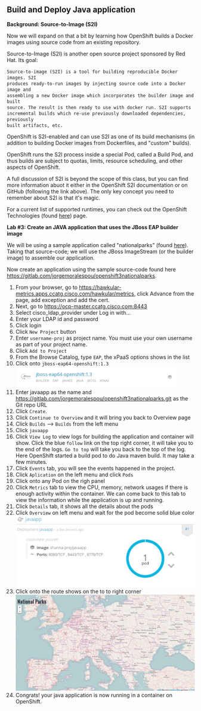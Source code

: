 ## Build and Deploy Java application 

**Background: Source-to-Image (S2I)**

Now we will expand on that a bit by learning how OpenShift builds a Docker images using source code from an existing repository.

Source-to-Image (S2I) is another open source project sponsored by Red Hat. Its goal:

```
Source-to-image (S2I) is a tool for building reproducible Docker images. S2I
produces ready-to-run images by injecting source code into a Docker image and
assembling a new Docker image which incorporates the builder image and built
source. The result is then ready to use with docker run. S2I supports
incremental builds which re-use previously downloaded dependencies, previously
built artifacts, etc.
```
OpenShift is S2I-enabled and can use S2I as one of its build mechanisms (in addition to building Docker images from Dockerfiles, and "custom" builds).

OpenShift runs the S2I process inside a special Pod, called a Build Pod, and thus builds are subject to quotas, limits, resource scheduling, and other aspects of OpenShift.

A full discussion of S2I is beyond the scope of this class, but you can find more information abuot it either in the OpenShift S2I documentation or on GitHub (following the link above). The only key concept you need to remember about S2I is that it's magic.

For a current list of supported runtimes, you can check out the OpenShift Technologies (found [here](https://www.openshift.com/container-platform/features.html#technologies)) page.



**Lab #3: Create an JAVA application that uses the JBoss EAP builder image**

We will be using a sample application called "nationalparks" (found [here](https://gitlab.com/jorgemoralespou/openshift3nationalparks)). Taking that source-code; we will use the JBoss ImageStream (or the builder image) to assemble our application.

Now create an application using the sample source-code found here https://gitlab.com/jorgemoralespou/openshift3nationalparks. 

1. From your browser, go to https://hawkular-metrics.apps.ccatg.cisco.com/hawkular/metrics, click Advance from the page, add exception and add the cert.
2. Next, go to https://ocp-master.ccatg.cisco.com:8443
3. Select cisco_ldap_provider under Log in with...
3. Enter your LDAP id and password
4. Click login
5. Click `New Project` button
6. Enter `username-proj` as project name. You must use your own username as part of your project name. 
7. Click `Add to Project` 
8. From the Browse Catalog, type `EAP`, the xPaaS options shows in the list
9. Click onto `jboss-eap64-openshift:1.3`
![image](images/eap13.jpg)
10. Enter javaapp as the name and https://gitlab.com/jorgemoralespou/openshift3nationalparks.git as the Git repo URL
11. Click `Create`. 
12. Click `Continue to Overview` and it will bring you back to Overview page
13. Click `Builds` --> `Builds` from the left menu
14. Click `javaapp`
15. Click `View Log` to view logs for building the application and container will show. Click the blue `follow` link on the top right corner, it will take you to the end of the logs. `Go to top` will take you back to the top of the log. Here OpenShift started a build pod to do Java maven build. It may take a few minutes. 
16. Click `Events` tab, you will see the events happened in the project.
17. Click `Aplication` on the left menu and click `Pods`
18. Click onto any Pod on the righ panel
19. Click `Metrics` tab to view the CPU, memory, network usages if there is enough activity within the container. We can come back to this tab to view the information while the application is up and running.
20. Click `Details` tab, it shows all the details about the pods
21. Click `Overview` on left menu and wait for the pod become solid blue color
![image](images/bluepod.jpg)
22. Click onto the route shows on the to to right corner
![image](images/nationalparks.jpg)
23. Congrats! your java application is now running in a container on OpenShift.




